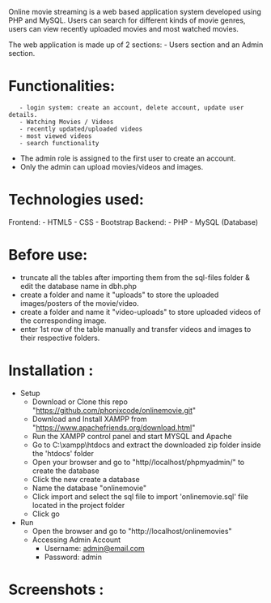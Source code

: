 Online movie streaming is a web based application system developed using PHP and MySQL.
Users can search for different kinds of movie genres, users can view recently uploaded movies and most watched movies.

The web application is made up of 2 sections:
    - Users section and an Admin section.
        
# Functionalities:
	   - login system: create an account, delete account, update user details.
	   - Watching Movies / Videos
	   - recently updated/uploaded videos
	   - most viewed videos
	   - search functionality

* The admin role is assigned to the first user to create an account.
* Only the admin can upload movies/videos and images.

# Technologies used:
  Frontend:
       - HTML5
       - CSS
       - Bootstrap
  Backend:
	- PHP
	- MySQL (Database)

# Before use:
 - truncate all the tables after importing them from the sql-files folder & edit the database name in dbh.php
 - create a folder and name it "uploads" to store the uploaded images/posters of the movie/video.
 - create a folder and name it "video-uploads" to store uploaded videos of the corresponding image.
 - enter 1st row of the table manually and transfer videos and images to their respective folders.
 
# Installation :
- Setup
    * Download or Clone this repo "https://github.com/phonixcode/onlinemovie.git"
    * Download and Install XAMPP from "https://www.apachefriends.org/download.html"
    * Run the XAMPP control panel and start MYSQL and Apache
    * Go to C:\xampp\htdocs and extract the downloaded zip folder inside the 'htdocs' folder
    * Open your browser and go to "http//localhost/phpmyadmin/" to create the database
    * Click the new create a database
    * Name the database "onlinemovie"
    * Click import and select the sql file to import 'onlinemovie.sql' file located in the project folder
    * Click go
- Run
    - Open the browser and go to "http://localhost/onlinemovies"
    - Accessing Admin Account
        * Username: admin@email.com
        * Password: admin

# Screenshots :
